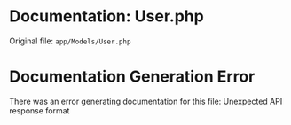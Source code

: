 # Documentation: User.php

Original file: `app/Models/User.php`

# Documentation Generation Error

There was an error generating documentation for this file: Unexpected API response format